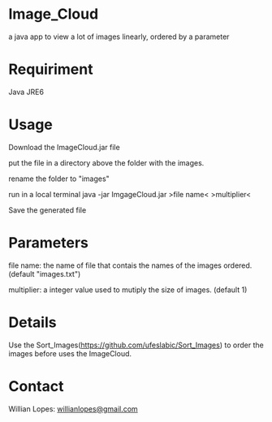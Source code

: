 Image_Cloud
===========

a java app to view a lot of images linearly, ordered by a parameter

Requiriment
===
Java JRE6

Usage
====

Download the ImageCloud.jar file

put the file in a directory above the folder with the images.

rename the folder to "images"

run in a local terminal java -jar ImgageCloud.jar >file name< >multiplier<

Save the generated file

Parameters
===
file name: the name of file that contais the names of the images ordered. (default "images.txt")

multiplier: a integer value used to mutiply the size of images. (default 1)

Details
===
Use the Sort_Images(https://github.com/ufeslabic/Sort_Images) to order the images before uses the ImageCloud.

Contact
===
Willian Lopes: willianlopes@gmail.com
